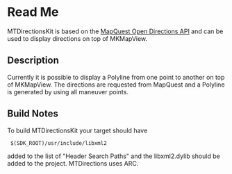 Read Me
=====================

MTDirectionsKit is based on the
[MapQuest Open Directions API](http://open.mapquestapi.com/directions/ "MapQuest Open Directions API") and can be used to display directions on top of MKMapView.


Description
-----------------

Currently it is possible to display a Polyline from one point to another on top of MKMapView. The directions are requested from MapQuest and a Polyline is generated by using all maneuver points.


Build Notes
-----------------

To build MTDirectionsKit your target should have 

     $(SDK_ROOT)/usr/include/libxml2
     
added to the list of "Header Search Paths" and the libxml2.dylib should be added to the project.
MTDirections uses ARC.